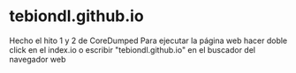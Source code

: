 # tebiondl.github.io
Hecho el hito 1 y 2 de CoreDumped
Para ejecutar la página web hacer doble click en el index.io o escribir "tebiondl.github.io" en el buscador del navegador web
